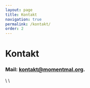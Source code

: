 ```yaml
---
layout: page
title: Kontakt
navigation: true
permalink: /kontakt/
order: 2
---
```



# Kontakt


### Mail: <a href="mailto:kontakt@momentmal.org">kontakt@momentmal.org</a>.
<a href="https://www.facebook.com/MomentmalWi/" class="fa fa-facebook"></a> \\
<a href="https://twitter.com/momentmal_Wi" class="fa fa-twitter"></a> \\
<a href="https://www.youtube.com/channel/UCoszFBnOx2bOGgb_iJHH7vQ/featured?view_as=subscriber" class="fa fa-youtube"></a>

